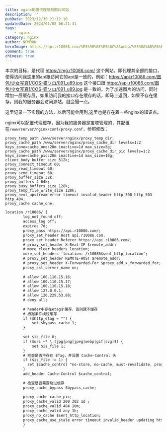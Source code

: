 ```yaml
---
title: nginx配置代理随机图片网站
description: ''
pubDate: 2023/12/30 21:12:10
updatedDate: 2024/01/08 06:21:41
tags:
    - nginx
category: nginx
author: NPMRUN
heroImage: https://api.r10086.com/%E5%9B%BE%E5%8C%85webp/%E5%8A%A8%E6%BC%AB%E7%BB%BC%E5%90%882/70076727_p0.webp
comment: true
chinese: true
---
```


本次的目标，是代理 https://img.r10086.com/ 这个网站，即代理其全部的接口，使得访问我这里的api跟访问它的api是一致的，例如：https://api.r10086.com/图包/少女写真1/COS-猫ソロ/091_u89.jpg 这个接口跟 https://api.r10086.com/图包/少女写真1/COS-猫ソロ/091_u89.jpg 是一致的。为了加速图片的访问，同时增加一层缓存层，如果访问我的接口存在缓存的话，即马上返回，如果不存在缓存，则我的服务器会访问源站，就会慢一点。

这里记录一下实现的方法，以后可能会用到,这里也是存在着一些nginx的知识点。

nginx可以配置代理缓存，因为我的服务器是宝塔管理的，其配置在`/www/server/nginx/conf/proxy.conf`，参照修改：

```
proxy_temp_path /www/server/nginx/proxy_temp_dir;
proxy_cache_path /www/server/nginx/proxy_cache_dir levels=1:2 keys_zone=cache_one:20m inactive=1d max_size=5g;
proxy_cache_path /www/server/nginx/proxy_cache_dir_pic levels=1:2 keys_zone=cache_pic:20m inactive=1d max_size=10g;
client_body_buffer_size 512k;
proxy_connect_timeout 60;
proxy_read_timeout 60;
proxy_send_timeout 60;
proxy_buffer_size 32k;
proxy_buffers 4 64k;
proxy_busy_buffers_size 128k;
proxy_temp_file_write_size 128k;
proxy_next_upstream error timeout invalid_header http_500 http_503 http_404;
proxy_cache cache_one;
```

```xml
location /r10086/ {
        log_not_found off;
        access_log off;
        expires 7d;
        proxy_pass https://api.r10086.com/;
        proxy_set_header Host api.r10086.com;
        proxy_set_header Referer https://api.r10086.com/;
        # proxy_set_header X-Real-IP $remote_addr;
        # more_clear_headers location;
        more_set_headers 'location: /r10086$sent_http_location';
        # proxy_set_header REMOTE-HOST $remote_addr;
        # proxy_set_header X-Forwarded-For $proxy_add_x_forwarded_for;
        proxy_ssl_server_name on;
        
        # allow 100.110.15.16;
        # allow 100.110.15.17;
        # allow 100.110.15.18;
        # allow 127.0.0.1;
        # allow 120.229.53.88;
        # deny all;
        
        # header中存在etag才缓存，否则就不缓存
        # 根据条件绕过缓存
        if ($http_etag = "") {
            set $bypass_cache 1;
        }
        
        set $is_file 0;
        if ($uri ~* \.(jpg|png|jpeg|webp|gif|svg)$) {
            set $is_file 1;
        }
        # 检查是否不存在 ETag，并设置 Cache-Control 头
        if ($is_file != 1) {
          set $cache_control "no-store, no-cache, must-revalidate, proxy-revalidate, max-age=0";
        }
        add_header Cache-Control $cache_control;
        
        # 检查是否需要绕过缓存
        proxy_cache_bypass $bypass_cache;
        
        proxy_cache cache_pic;
        proxy_cache_valid 200 302 1d ;
        proxy_cache_valid 404 10m;
        proxy_cache_valid any 1h;
        proxy_no_cache $sent_http_location;
        proxy_cache_use_stale error timeout invalid_header updating http_500 http_502 http_503 http_504;
        }
```